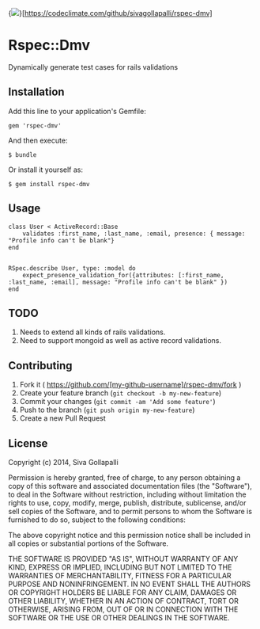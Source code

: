 {<img src="https://codeclimate.com/github/sivagollapalli/rspec-dmv/badges/gpa.svg" />}[https://codeclimate.com/github/sivagollapalli/rspec-dmv]

# Rspec::Dmv

Dynamically generate test cases for rails validations

## Installation

Add this line to your application's Gemfile:

    gem 'rspec-dmv'

And then execute:

    $ bundle

Or install it yourself as:

    $ gem install rspec-dmv

## Usage

    class User < ActiveRecord::Base
        validates :first_name, :last_name, :email, presence: { message: "Profile info can't be blank"}
    end

    
    RSpec.describe User, type: :model do
        expect_presence_validation_for({attributes: [:first_name, :last_name, :email], message: "Profile info can't be blank" })
    end

## TODO

1. Needs to extend all kinds of rails validations.
2. Need to support mongoid as well as active record validations.

## Contributing

1. Fork it ( https://github.com/[my-github-username]/rspec-dmv/fork )
2. Create your feature branch (`git checkout -b my-new-feature`)
3. Commit your changes (`git commit -am 'Add some feature'`)
4. Push to the branch (`git push origin my-new-feature`)
5. Create a new Pull Request


## License

Copyright (c) 2014, Siva Gollapalli

Permission is hereby granted, free of charge, to any person
obtaining a copy of this software and associated documentation
files (the "Software"), to deal in the Software without
restriction, including without limitation the rights to use,
copy, modify, merge, publish, distribute, sublicense, and/or sell
copies of the Software, and to permit persons to whom the
Software is furnished to do so, subject to the following
conditions:

The above copyright notice and this permission notice shall be
included in all copies or substantial portions of the Software.

THE SOFTWARE IS PROVIDED "AS IS", WITHOUT WARRANTY OF ANY KIND,
EXPRESS OR IMPLIED, INCLUDING BUT NOT LIMITED TO THE WARRANTIES
OF MERCHANTABILITY, FITNESS FOR A PARTICULAR PURPOSE AND
NONINFRINGEMENT. IN NO EVENT SHALL THE AUTHORS OR COPYRIGHT
HOLDERS BE LIABLE FOR ANY CLAIM, DAMAGES OR OTHER LIABILITY,
WHETHER IN AN ACTION OF CONTRACT, TORT OR OTHERWISE, ARISING
FROM, OUT OF OR IN CONNECTION WITH THE SOFTWARE OR THE USE OR
OTHER DEALINGS IN THE SOFTWARE.
